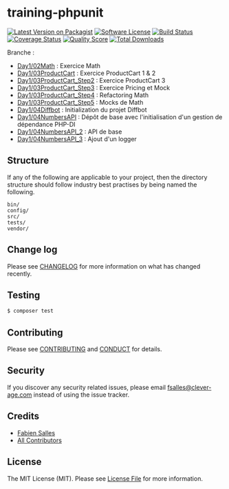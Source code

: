 # training-phpunit

[![Latest Version on Packagist][ico-version]][link-packagist]
[![Software License][ico-license]](LICENSE.md)
[![Build Status][ico-travis]][link-travis]
[![Coverage Status][ico-scrutinizer]][link-scrutinizer]
[![Quality Score][ico-code-quality]][link-code-quality]
[![Total Downloads][ico-downloads]][link-downloads]

Branche :

* [Day1/02Math](https://github.com/FabienSalles/training-phpunit/tree/Day1/02Math) : Exercice Math
* [Day1/03ProductCart](https://github.com/FabienSalles/training-phpunit/tree/Day1/03ProductCart) : Exercice ProductCart 1 & 2
* [Day1/03ProductCart_Step2](https://github.com/FabienSalles/training-phpunit/tree/Day1/03ProductCart_Step2) : Exercice ProductCart 3
* [Day1/03ProductCart_Step3](https://github.com/FabienSalles/training-phpunit/tree/Day1/03ProductCart_Step3) : Exercice Pricing et Mock
* [Day1/03ProductCart_Step4](https://github.com/FabienSalles/training-phpunit/tree/Day1/03ProductCart_Step4) : Refactoring Math
* [Day1/03ProductCart_Step5](https://github.com/FabienSalles/training-phpunit/tree/Day1/03ProductCart_Step5) : Mocks de Math
* [Day1/04Diffbot](https://github.com/FabienSalles/training-phpunit/tree/Day1/04Diffbot) : Initialization du projet Diffbot
* [Day1/04NumbersAPI](https://github.com/FabienSalles/training-phpunit/tree/Day1/04NumbersAPI) : Dépôt de base avec l'initialisation d'un gestion de dépendance PHP-DI
* [Day1/04NumbersAPI_2](https://github.com/FabienSalles/training-phpunit/tree/Day1/04NumbersAPI_2) : API de base
* [Day1/04NumbersAPI_3](https://github.com/FabienSalles/training-phpunit/tree/Day1/04NumbersAPI_3) : Ajout d'un logger

## Structure

If any of the following are applicable to your project, then the directory structure should follow industry best practises by being named the following.

```
bin/        
config/
src/
tests/
vendor/
```




## Change log

Please see [CHANGELOG](CHANGELOG.md) for more information on what has changed recently.

## Testing

``` bash
$ composer test
```

## Contributing

Please see [CONTRIBUTING](CONTRIBUTING.md) and [CONDUCT](CONDUCT.md) for details.

## Security

If you discover any security related issues, please email fsalles@clever-age.com instead of using the issue tracker.

## Credits

- [Fabien Salles][link-author]
- [All Contributors][link-contributors]

## License

The MIT License (MIT). Please see [License File](LICENSE.md) for more information.

[ico-version]: https://img.shields.io/packagist/v/FabienSalles/training-phpunit.svg?style=flat-square
[ico-license]: https://img.shields.io/badge/license-MIT-brightgreen.svg?style=flat-square
[ico-travis]: https://img.shields.io/travis/FabienSalles/training-phpunit/master.svg?style=flat-square
[ico-scrutinizer]: https://img.shields.io/scrutinizer/coverage/g/FabienSalles/training-phpunit.svg?style=flat-square
[ico-code-quality]: https://img.shields.io/scrutinizer/g/FabienSalles/training-phpunit.svg?style=flat-square
[ico-downloads]: https://img.shields.io/packagist/dt/FabienSalles/training-phpunit.svg?style=flat-square

[link-packagist]: https://packagist.org/packages/FabienSalles/training-phpunit
[link-travis]: https://travis-ci.org/FabienSalles/training-phpunit
[link-scrutinizer]: https://scrutinizer-ci.com/g/FabienSalles/training-phpunit/code-structure
[link-code-quality]: https://scrutinizer-ci.com/g/FabienSalles/training-phpunit
[link-downloads]: https://packagist.org/packages/FabienSalles/training-phpunit
[link-author]: https://github.com/FabienSalles
[link-contributors]: ../../contributors
